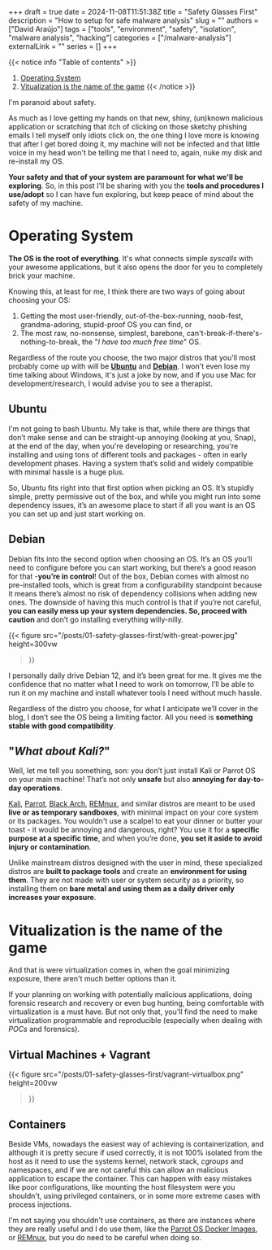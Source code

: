 +++ 
draft = true
date = 2024-11-08T11:51:38Z
title = "Safety Glasses First"
description = "How to setup for safe malware analysis"
slug = ""
authors = ["David Araújo"]
tags = ["tools", "environment", "safety", "isolation", "malware analysis", "hacking"]
categories = ["/malware-analysis"]
externalLink = ""
series = []
+++

{{< notice info "Table of contents" >}}
1. [Operating System](#operating-system)
2. [Vitualization is the name of the game](#vitualization-is-the-name-of-the-game)
{{< /notice >}}


I'm paranoid about safety.

As much as I love getting my hands on that new, shiny, (un)known malicious application or scratching that itch of clicking on those sketchy phishing emails I tell myself only idiots click on, the one thing I love more is knowing that after I get bored doing it, my machine will not be infected and that little voice in my head won't be telling me that I need to, again, nuke my disk and re-install my OS.

**Your safety and that of your system are paramount for what we'll be exploring**. So, in this post I'll be sharing with you the **tools and procedures I use/adopt** so I can have fun exploring, but keep peace of mind about the safety of my machine.

# Operating System

<!-- TODO: add link to these distros-->

**The OS is the root of everything**. It's what connects simple _syscalls_ with your awesome applications, but it also opens the door for you to completely brick your machine.

Knowing this, at least for me, I think there are two ways of going about choosing your OS:

1. Getting the most user-friendly, out-of-the-box-running, noob-fest, grandma-adoring, stupid-proof OS you can find, or
2. The most raw, no-nonsense, simplest, barebone, can't-break-if-there's-nothing-to-break, the "_I have too much free time_" OS.

Regardless of the route you choose, the two major distros that you'll most probably come up with will be **[Ubuntu](https://ubuntu.com/)** and **[Debian](https://www.debian.org/)**. I won't even lose my time talking about Windows, it's just a joke by now, and if you use Mac for development/research, I would advise you to see a therapist.

## Ubuntu

I'm not going to bash Ubuntu. My take is that, while there are things that don’t make sense and can be straight-up annoying (looking at you, Snap), at the end of the day, when you're developing or researching, you're installing and using tons of different tools and packages - often in early development phases. Having a system that’s solid and widely compatible with minimal hassle is a huge plus.

So, Ubuntu fits right into that first option when picking an OS. It’s stupidly simple, pretty permissive out of the box, and while you might run into some dependency issues, it’s an awesome place to start if all you want is an OS you can set up and just start working on.

## Debian

Debian fits into the second option when choosing an OS. It’s an OS you’ll need to configure before you can start working, but there’s a good reason for that -**you’re in control**! Out of the box, Debian comes with almost no pre-installed tools, which is great from a configurability standpoint because it means there’s almost no risk of dependency collisions when adding new ones. The downside of having this much control is that if you’re not careful, **you can easily mess up your system dependencies. So, proceed with caution** and don’t go installing everything willy-nilly.

{{< figure 
    src="/posts/01-safety-glasses-first/with-great-power.jpg"
    height=300vw
>}}

I personally daily drive Debian 12, and it’s been great for me. It gives me the confidence that no matter what I need to work on tomorrow, I’ll be able to run it on my machine and install whatever tools I need without much hassle.

Regardless of the distro you choose, for what I anticipate we’ll cover in the blog, I don’t see the OS being a limiting factor. All you need is **something stable with good compatibility**.

## "_What about Kali?_"

Well, let me tell you something, son: you don’t just install Kali or Parrot OS on your main machine! That’s not only **unsafe** but also **annoying for day-to-day operations**.

[Kali](https://www.kali.org/), [Parrot](https://parrotsec.org/), [Black Arch](https://www.blackarch.org/), [REMnux](https://remnux.org/), and similar distros are meant to be used **live or as temporary sandboxes**, with minimal impact on your core system or its packages. You wouldn't use a scalpel to eat your dinner or butter your toast - it would be annoying and dangerous, right? You use it for a **specific purpose at a specific time**, and when you’re done, **you set it aside to avoid injury or contamination**.

Unlike mainstream distros designed with the user in mind, these specialized distros are **built to package tools** and create an **environment for using them**. They are not made with user or system security as a priority, so installing them on **bare metal and using them as a daily driver only increases your exposure**.

# Vitualization is the name of the game

And that is were virtualization comes in, when the goal minimizing exposure, there aren't much better options than it.

If your planning on working with potentially malicious applications, doing forensic research and recovery or even bug hunting, being comfortable with virtualization is a must have. But not only that, you'll find the need to make virtualization programmable and reproducible (especially when dealing with _POCs_ and forensics).

## Virtual Machines + Vagrant

{{< figure 
    src="/posts/01-safety-glasses-first/vagrant-virtualbox.png"
    height=200vw
>}}

<!-- TODO -->

## Containers

Beside VMs, nowadays the easiest way of achieving is containerization, and although it is pretty secure if used correctly, it is not 100% isolated from the host as it need to use the systems kernel, network stack, _cgroups_ and namespaces, and if we are not careful this can allow an malicious application to escape the container. This can happen with easy mistakes like poor configurations, like mounting the host filesystem were you shouldn't, using privileged containers, or in some more extreme cases with process injections.

I'm not saying you shouldn't use containers, as there are instances where they are really useful and I do use them, like the [Parrot OS Docker Images](https://parrotsec.org/docs/cloud/parrot-on-docker/), or [REMnux](https://docs.remnux.org/install-distro/remnux-as-a-container), but you do need to be careful when doing so.

